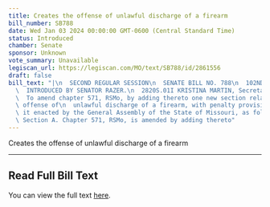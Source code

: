 ```yaml
---
title: Creates the offense of unlawful discharge of a firearm
bill_number: SB788
date: Wed Jan 03 2024 00:00:00 GMT-0600 (Central Standard Time)
status: Introduced
chamber: Senate
sponsor: Unknown
vote_summary: Unavailable
legiscan_url: https://legiscan.com/MO/text/SB788/id/2861556
draft: false
bill_text: "|\n  SECOND REGULAR SESSION\n  SENATE BILL NO. 788\n  102ND GENERA L ASSEMBLY\n\
  \  INTRODUCED BY SENATOR RAZER.\n  2820S.01I KRISTINA MARTIN, Secretary\n  AN ACT\n\
  \  To amend chapter 571, RSMo, by adding thereto one new section relating to the\
  \ offense of\n  unlawful discharge of a firearm, with penalty provisions.\n  Be\
  \ it enacted by the General Assembly of the State of Missouri, as follows:\n  1\
  \ Section A. Chapter 571, RSMo, is amended by adding thereto"
---
```

Creates the offense of unlawful discharge of a firearm

---

## Read Full Bill Text

You can view the full text [here](https://legiscan.com/MO/text/SB788/id/2861556).
